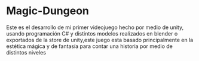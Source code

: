 # Magic-Dungeon
Este es el desarrollo de mi primer videojuego hecho por medio de unity, usando programación C# y distintos modelos realizados en blender o exportados de la store de unity,este juego esta basado principalmente en la estética mágica y de fantasía para contar una historia por medio de distintos niveles
